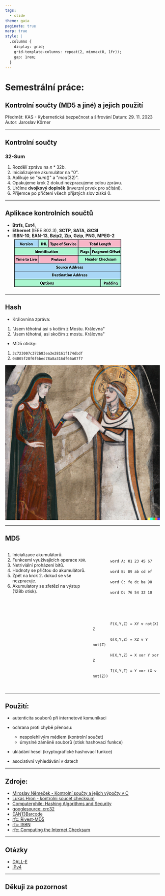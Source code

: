 ```yaml
---
tags:
  - slide
theme: gaia
paginate: true
marp: true
style: |
  .columns {
    display: grid;
    grid-template-columns: repeat(2, minmax(0, 1fr));
    gap: 1rem;
  }
---
```

# Semestrální práce:
## Kontrolní součty (MD5 a jiné) a jejich použití

Předmět: KAS - Kybernetická bezpečnost a šifrování
Datum: 29. 11. 2023
Autor: Jaroslav Körner

---
## Kontrolní součty
### 32-Sum
1) Rozdělí zprávu na $n * 32b$.
2) Inicializujeme akumulátor na "$0$".
3) Aplikuje se "$sum()$" a "$mod(32)$".
4) Opakujeme krok 2 dokud nezpracujeme celou zprávu.
5) Určíme **dvojkový doplněk** (inverzní prvek pro sčítání).
6) Příjemce po přičtení všech přijatých slov získá $0$.
---
## Aplikace kontrolních součtů
- **Btrfs**, **Ext4**,
- **Ethernet** (IEEE 802.3), **SCTP**, **SATA**,  **iSCSI**
- **ISBN-10**, **EAN-13**, **Bzip2**, **Zip**, **Gzip**, **PNG**, **MPEG-2**
![bg right 90%](assets/IPv4-header_banner-555x202.png)

---
## Hash
- Královnina zpráva:
1. "Jsem těhotná asi s kočím z Mostu. Královna"
2. "Jsem těhotná, asi skočím z mostu. Královna"
- MD5 otisky:
1. `3c723007c372b83ea3e28161f174dbdf`
2. `04005f28f6f6bed78a8a316df66a07f7`

![bg right:50% 80%](assets/Queen.png)

---
## MD5
<div class="columns">
<div>

1. Inicializace akumulátorů.
2. Funkcemi využívajících operace `XOR`.
3. Netriviální proházení bitů.
4. Hodnoty se přičtou do akumulátorů.
5. Zpět na krok 2. dokud se vše nezpracuje.
6. Akumulatory se zřetězí na výstup (128b otisk).
</div>
<div>
	<br>
	<code>
		word A: 01 23 45 67 <br>
		word B: 89 ab cd ef <br>
		word C: fe dc ba 98 <br>
		word D: 76 54 32 10 <br>
	</code>
	<br><br><br>
	<code>
		F(X,Y,Z) = XY v not(X) Z <br>
		G(X,Y,Z) = XZ v Y not(Z) <br>
		H(X,Y,Z) = X xor Y xor Z <br>
		I(X,Y,Z) = Y xor (X v not(Z)) <br>
	</code>
	</div>
</div>

---
## Použití:
- autenticita souborů při internetové komunikaci
- ochrana proti chybě přenosu:
	- nespolehlivým médiem (kontrolní součet)
	- úmyslné záměně souborů (otisk hashovací funkce)

- ukládání hesel (kryptografické hashovací funkce)
- asociativní vyhledávání v datech

---
## Zdroje:
- [Miroslav Němeček - Kontrolní součty a jejich výpočty v C](http://www.breatharian.eu/sw/crc/index.html)
- [Lukas Hron - kontrolni soucet checksum](https://www.lukashron.cz/kontrolni-soucet-checksum.html)
- [Computerphile: Hashing Algorithms and Security](https://www.youtube.com/watch?v=b4b8ktEV4Bg)
- [googlesource: crc32](https://fuchsia.googlesource.com/third_party/wuffs/+/HEAD/std/crc32/README.md)
- [EAN13Barcode](https://www.technoriversoft.com/EAN13Barcode.html)
- [rfc: Rivest-MD5](https://datatracker.ietf.org/doc/html/rfc1321)
- [rfc: ISBN](https://datatracker.ietf.org/doc/html/rfc3187)
- [rfc: Computing the Internet Checksum](https://datatracker.ietf.org/doc/html/rfc1071)

---
## Otázky
- [DALL-E](https://labs.openai.com)
- [IPv4](https://blog.apnic.net/2018/06/18/a-closer-look-at-ip-headers/)

---
## Děkuji za pozornost